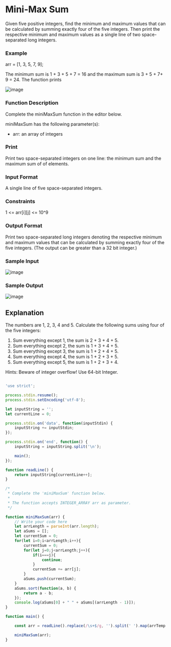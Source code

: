 # Mini-Max Sum

Given five positive integers, find the minimum and maximum values that can be calculated by summing exactly four of the five integers. 
Then print the respective minimum and maximum values as a single line of two space-separated long integers.

### Example

arr = [1, 3, 5, 7, 9];

The minimum sum is 1 + 3 + 5 + 7 = 16 and the maximum sum is 3 + 5 + 7+ 9 = 24. The function prints

![image](https://user-images.githubusercontent.com/23621801/179842134-ab8cc3d2-2bec-4795-bb03-f9175046e13f.png)

### Function Description

Complete the miniMaxSum function in the editor below.

miniMaxSum has the following parameter(s):

* arr: an array of  integers

### Print


Print two space-separated integers on one line: the minimum sum and the maximum sum of  of  elements.


### Input Format

A single line of five space-separated integers.


### Constraints


1 <= arr[i][j] <= 10^9


### Output Format


Print two space-separated long integers denoting the respective minimum and maximum values that can be calculated by summing exactly four of the five integers. (The output can be greater than a 32 bit integer.)


### Sample Input


![image](https://user-images.githubusercontent.com/23621801/179845168-2b413061-18e9-4880-bf65-1c7c576feba0.png)


### Sample Output

![image](https://user-images.githubusercontent.com/23621801/179845228-6733c1d3-fb4d-4a16-bf24-0cc0e8ef83ef.png)

## Explanation

The numbers are 1, 2, 3, 4 and 5. Calculate the following sums using four of the five integers:

1. Sum everything except 1, the sum is 2 + 3 + 4 + 5.
2. Sum everything except 2, the sum is 1 + 3 + 4 + 5.
3. Sum everything except 3, the sum is 1 + 2 + 4 + 5. 
4. Sum everything except 4, the sum is 1 + 2 + 3 + 5.
5. Sum everything except 5, the sum is 1 + 2 + 3 + 4.


Hints: Beware of integer overflow! Use 64-bit Integer.


```js

'use strict';

process.stdin.resume();
process.stdin.setEncoding('utf-8');

let inputString = '';
let currentLine = 0;

process.stdin.on('data', function(inputStdin) {
    inputString += inputStdin;
});

process.stdin.on('end', function() {
    inputString = inputString.split('\n');

    main();
});

function readLine() {
    return inputString[currentLine++];
}

/*
 * Complete the 'miniMaxSum' function below.
 *
 * The function accepts INTEGER_ARRAY arr as parameter.
 */

function miniMaxSum(arr) {
    // Write your code here
    let arrLength = parseInt(arr.length);
    let aSums = [];
    let currentSum = 0;
    for(let i=0;i<arrLength;i++){
        currentSum = 0;
        for(let j=0;j<arrLength;j++){
            if(i===j){
                continue;
            }
            currentSum += arr[j];
        }
        aSums.push(currentSum);
    }
    aSums.sort(function(a, b) {
        return a - b;
    });
    console.log(aSums[0] + " " + aSums[(arrLength - 1)]);
}

function main() {

    const arr = readLine().replace(/\s+$/g, '').split(' ').map(arrTemp => parseInt(arrTemp, 10));

    miniMaxSum(arr);
}



```
